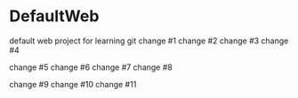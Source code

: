 # DefaultWeb
default web project for learning git
change #1
change #2
change #3
change #4

change #5
change #6
change #7
change #8

change #9
change #10
change #11
